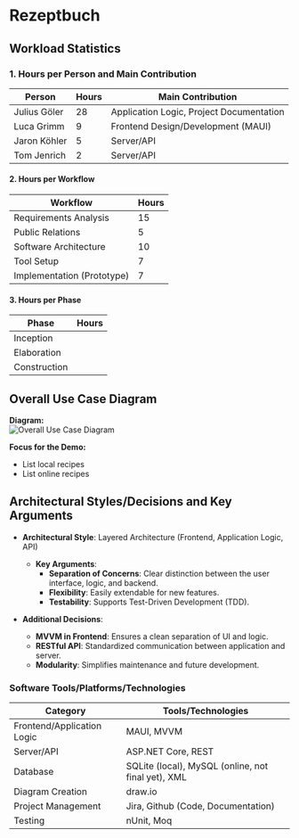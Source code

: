 # Rezeptbuch

## Workload Statistics

### 1. Hours per Person and Main Contribution
| Person               | Hours     | Main Contribution                        |
|----------------------|-----------|------------------------------------------|
| Julius Göler         | 28        | Application Logic, Project Documentation |
| Luca Grimm           | 9         | Frontend Design/Development (MAUI)       |
| Jaron Köhler         | 5         | Server/API                               |
| Tom Jenrich          | 2         | Server/API                               |

#### 2. Hours per Workflow
| Workflow                    | Hours     |
|-----------------------------|-----------|
| Requirements Analysis       | 15        |
| Public Relations            | 5         |
| Software Architecture       | 10        |
| Tool Setup                  | 7         |
| Implementation (Prototype)  | 7         |

#### 3. Hours per Phase
| Phase               | Hours |
|---------------------|-------|
| Inception           |       |
| Elaboration         |       |
| Construction        |       |



## Overall Use Case Diagram

**Diagram:**  
![Overall Use Case Diagram]()

**Focus for the Demo:**  
- List local recipes
- List online recipes


## **Architectural Styles/Decisions and Key Arguments**

- **Architectural Style**: Layered Architecture (Frontend, Application Logic, API)
  - **Key Arguments**:
    - **Separation of Concerns**: Clear distinction between the user interface, logic, and backend.
    - **Flexibility**: Easily extendable for new features.
    - **Testability**: Supports Test-Driven Development (TDD).

- **Additional Decisions**:
  - **MVVM in Frontend**: Ensures a clean separation of UI and logic.
  - **RESTful API**: Standardized communication between application and server.
  - **Modularity**: Simplifies maintenance and future development.

### **Software Tools/Platforms/Technologies**

| Category                   | Tools/Technologies      |
|----------------------------|-----------------------------|
| Frontend/Application Logic | MAUI, MVVM                  |
| Server/API                 | ASP.NET Core, REST          |
| Database                   | SQLite (local), MySQL (online, not final yet), XML |
| Diagram Creation           | draw.io                     |
| Project Management         | Jira, Github (Code, Documentation) |
| Testing                    | nUnit, Moq                  |
